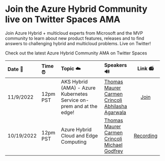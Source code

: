 # Join the Azure Hybrid Community live on Twitter Spaces AMA
Join Azure Hybrid + multicloud experts from Microsoft and the MVP community to learn about new product features, releases and to find answers to challenging hybrid and multicloud problems. Live on Twitter!

Check out the latest Azure Hybrid Community AMA on Twitter Spaces

| Date 📅 | Time ⏰ | Topic ☁️ | Speakers 🔊 | Link 📻 |
|:---------------|:---------------|:---------------|:---------------|:---------------:|
| 11/9/2022 | 12pm PST | AKS Hybrid (AMA) - Azure Kubernetes Service on-prem and at the edge! | [Thomas Maurer](https://twitter.com/thomasmaurer) <br /> [Carmen Crincoli](https://twitter.com/CarmenCrincoli) <br /> [Abhilasha Agarwala](https://twitter.com/Abhilasha_msft) | [Join](https://twitter.com/i/spaces/1vAGRAlAYVyKl)
| 10/19/2022 | 12pm PST | Azure Hybrid Cloud and Edge Computing | [Thomas Maurer](https://twitter.com/thomasmaurer) <br /> [Carmen Crincoli](https://twitter.com/CarmenCrincoli) <br /> [Michael Godfrey](https://twitter.com/mgodfre3) | [Recording](https://twitter.com/i/spaces/1OyKAVXadnyGb)
